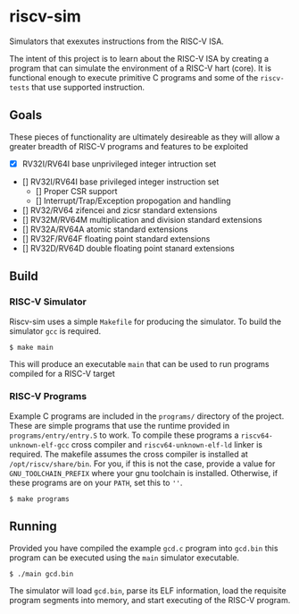 # riscv-sim

Simulators that exexutes instructions from the RISC-V ISA.

The intent of this project is to learn about the RISC-V ISA by creating a program that can simulate the environment of a RISC-V hart (core). It is functional enough to execute primitive C programs and some of the `riscv-tests` that use supported instruction.

## Goals

These pieces of functionality are ultimately desireable as they will allow a greater breadth of RISC-V programs and features to be exploited
- [x] RV32I/RV64I base unprivileged integer intruction set
- []  RV32I/RV64I base privileged integer instruction set
    - [] Proper CSR support
    - [] Interrupt/Trap/Exception propogation and handling
- [] RV32/RV64 zifencei and zicsr standard extensions
- [] RV32M/RV64M multiplication and division standard extensions
- [] RV32A/RV64A atomic standard extensions
- [] RV32F/RV64F floating point standard extensions
- [] RV32D/RV64D double floating point stanard extensions

## Build

### RISC-V Simulator

Riscv-sim uses a simple `Makefile` for producing the simulator. To build the simulator `gcc` is required.

```
$ make main
```

This will produce an executable `main` that can be used to run programs compiled for a RISC-V target

### RISC-V Programs

Example C programs are included in the `programs/` directory of the project. These are simple programs that use the runtime provided in `programs/entry/entry.S` to work. To compile these programs a `riscv64-unknown-elf-gcc` cross compiler and `riscv64-unknown-elf-ld` linker is required. The makefile assumes the cross compiler is installed at `/opt/riscv/share/bin`. For you, if this is not the case, provide a value for `GNU_TOOLCHAIN_PREFIX` where your gnu toolchain is installed. Otherwise, if these programs are on your `PATH`, set this to `''`.

```
$ make programs
```

## Running

Provided you have compiled the example `gcd.c` program into `gcd.bin` this program can be executed using the `main` simulator executable.

```
$ ./main gcd.bin
```

The simulator will load `gcd.bin`, parse its ELF information, load the requisite program segments into memory, and start executing of the RISC-V program.

